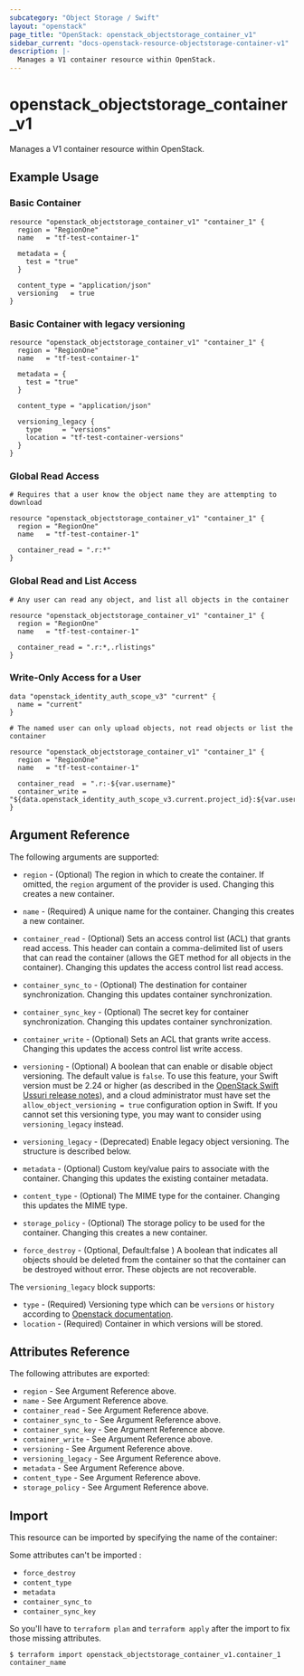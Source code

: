 ```yaml
---
subcategory: "Object Storage / Swift"
layout: "openstack"
page_title: "OpenStack: openstack_objectstorage_container_v1"
sidebar_current: "docs-openstack-resource-objectstorage-container-v1"
description: |-
  Manages a V1 container resource within OpenStack.
---
```


# openstack\_objectstorage\_container\_v1

Manages a V1 container resource within OpenStack.

## Example Usage

### Basic Container

```hcl
resource "openstack_objectstorage_container_v1" "container_1" {
  region = "RegionOne"
  name   = "tf-test-container-1"

  metadata = {
    test = "true"
  }

  content_type = "application/json"
  versioning   = true
}
```

### Basic Container with legacy versioning

```hcl
resource "openstack_objectstorage_container_v1" "container_1" {
  region = "RegionOne"
  name   = "tf-test-container-1"

  metadata = {
    test = "true"
  }

  content_type = "application/json"

  versioning_legacy {
    type     = "versions"
    location = "tf-test-container-versions"
  }
}
```

### Global Read Access

```hcl
# Requires that a user know the object name they are attempting to download

resource "openstack_objectstorage_container_v1" "container_1" {
  region = "RegionOne"
  name   = "tf-test-container-1"

  container_read = ".r:*"
}
```

### Global Read and List Access

```hcl
# Any user can read any object, and list all objects in the container

resource "openstack_objectstorage_container_v1" "container_1" {
  region = "RegionOne"
  name   = "tf-test-container-1"

  container_read = ".r:*,.rlistings"
}
```

### Write-Only Access for a User

```hcl
data "openstack_identity_auth_scope_v3" "current" {
  name = "current"
}

# The named user can only upload objects, not read objects or list the container

resource "openstack_objectstorage_container_v1" "container_1" {
  region = "RegionOne"
  name   = "tf-test-container-1"

  container_read  = ".r:-${var.username}"
  container_write = "${data.openstack_identity_auth_scope_v3.current.project_id}:${var.username}"
}
```

## Argument Reference

The following arguments are supported:

* `region` - (Optional) The region in which to create the container. If
    omitted, the `region` argument of the provider is used. Changing this
    creates a new container.

* `name` - (Required) A unique name for the container. Changing this creates a
    new container.

* `container_read` - (Optional) Sets an access control list (ACL) that grants
    read access. This header can contain a comma-delimited list of users that
    can read the container (allows the GET method for all objects in the
    container). Changing this updates the access control list read access.

* `container_sync_to` - (Optional) The destination for container synchronization.
    Changing this updates container synchronization.

* `container_sync_key` - (Optional) The secret key for container synchronization.
    Changing this updates container synchronization.

* `container_write` - (Optional) Sets an ACL that grants write access.
    Changing this updates the access control list write access.

* `versioning` - (Optional) A boolean that can enable or disable object
  versioning. The default value is `false`. To use this feature, your Swift
  version must be 2.24 or higher (as described in the [OpenStack Swift Ussuri release notes](https://docs.openstack.org/releasenotes/swift/ussuri.html#relnotes-2-24-0-stable-ussuri)),
  and a cloud administrator must have set the `allow_object_versioning = true`
  configuration option in Swift. If you cannot set this versioning type, you may
  want to consider using `versioning_legacy` instead.

* `versioning_legacy` - (Deprecated) Enable legacy object versioning. The structure is described below.

* `metadata` - (Optional) Custom key/value pairs to associate with the container.
    Changing this updates the existing container metadata.

* `content_type` - (Optional) The MIME type for the container. Changing this
    updates the MIME type.

* `storage_policy` - (Optional) The storage policy to be used for the container. 
    Changing this creates a new container.

* `force_destroy` - (Optional, Default:false ) A boolean that indicates all objects should be deleted from the container so that the container can be destroyed without error. These objects are not recoverable.

The `versioning_legacy` block supports:

  * `type` - (Required) Versioning type which can be `versions` or `history` according to [Openstack documentation](https://docs.openstack.org/swift/latest/api/object_versioning.html).
  * `location` - (Required) Container in which versions will be stored.


## Attributes Reference

The following attributes are exported:

* `region` - See Argument Reference above.
* `name` - See Argument Reference above.
* `container_read` - See Argument Reference above.
* `container_sync_to` - See Argument Reference above.
* `container_sync_key` - See Argument Reference above.
* `container_write` - See Argument Reference above.
* `versioning` - See Argument Reference above.
* `versioning_legacy` - See Argument Reference above.
* `metadata` - See Argument Reference above.
* `content_type` - See Argument Reference above.
* `storage_policy` - See Argument Reference above.

## Import

This resource can be imported by specifying the name of the container:

Some attributes can't be imported :
* `force_destroy`
* `content_type`
* `metadata`
* `container_sync_to`
* `container_sync_key`

So you'll have to `terraform plan` and `terraform apply` after the import to fix those missing attributes.

```
$ terraform import openstack_objectstorage_container_v1.container_1 container_name
```
